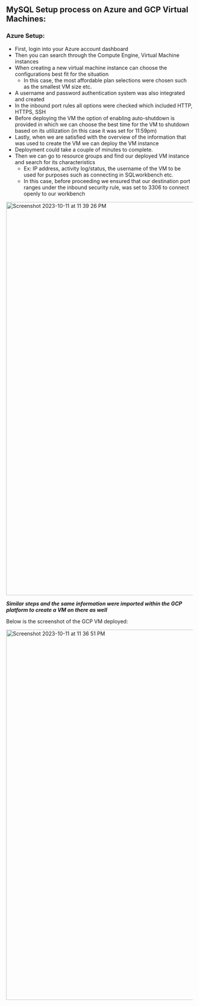 ## MySQL Setup process on Azure and GCP Virtual Machines:
### Azure Setup:
- First, login into your Azure account dashboard
- Then you can search through the Compute Engine, Virtual Machine instances
- When creating a new virtual machine instance can choose the configurations best fit for the situation
  - In this case, the most affordable plan selections were chosen such as the smallest VM size etc.
- A username and password authentication system was also integrated and created
- In the inbound port rules all options were checked which included HTTP, HTTPS, SSH
- Before deploying the VM the option of enabling auto-shutdown is provided in which we can choose the best time for the VM to shutdown based on its utilization (in this case it was set for 11:59pm)
- Lastly, when we are satisfied with the overview of the information that was used to create the VM we can deploy the VM instance
- Deployment could take a couple of minutes to complete.
- Then we can go to resource groups and find our deployed VM instance and search for its characteristics
  - Ex: IP address, activity log/status, the username of the VM to be used for purposes such as connecting in SQLworkbench etc.
  - In this case, before proceeding we ensured that our destination port ranges under the inbound security rule, was set to 3306 to connect openly to our workbench
 
<img width="1062" alt="Screenshot 2023-10-11 at 11 39 26 PM" src="https://github.com/angeliki-tzanou/flask_4_databases_mysql_vm/assets/141374140/5c033a63-8c14-46a0-932d-1dbc1cc839b8">
    
***Similar steps and the same information were imported within the GCP platform to create a VM on there as well***

Below is the screenshot of the GCP VM deployed:

<img width="1000" alt="Screenshot 2023-10-11 at 11 36 51 PM" src="https://github.com/angeliki-tzanou/flask_4_databases_mysql_vm/assets/141374140/2a2b9c81-0bd6-4f02-a282-06fa222743b8">
